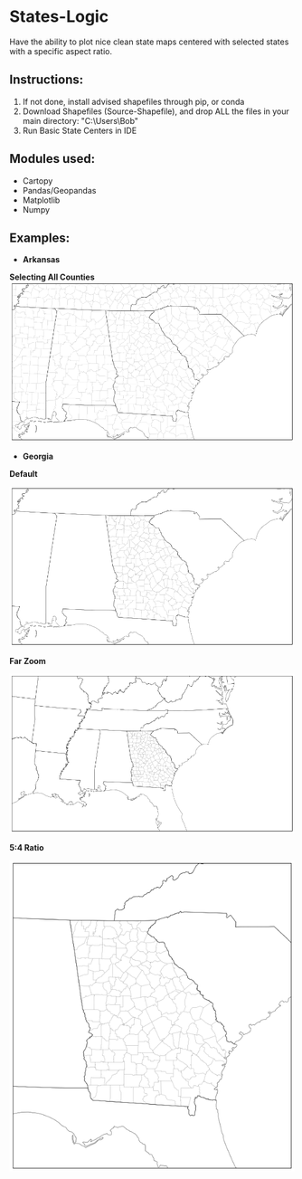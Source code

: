# States-Logic
Have the ability to plot nice clean state maps centered with selected states with a specific aspect ratio.

## Instructions:
1. If not done, install advised shapefiles through pip, or conda
2. Download Shapefiles (Source-Shapefile), and drop ALL the files in your main directory: "C:\Users\Bob\"
3. Run Basic State Centers in IDE

## Modules used:

* Cartopy
* Pandas/Geopandas
* Matplotlib
* Numpy

## **Examples**:

* **Arkansas**

**Selecting All Counties**
<img src="https://github.com/CustomWXgraphics/States-Logic/blob/main/Images/all%20counties.png" width=auto, height="auto">

* **Georgia**

**Default**

<img src="https://github.com/CustomWXgraphics/States-Logic/blob/main/Images/GA%20Default.png" width=auto, height="auto">

**Far Zoom**

<img src="https://github.com/CustomWXgraphics/States-Logic/blob/main/Images/GA%20far.png" width=auto, height="auto">

**5:4 Ratio**

<img src="https://github.com/CustomWXgraphics/States-Logic/blob/main/Images/54.png" width=auto, height="auto">
